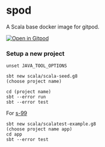 # spod

A Scala base docker image for gitpod.

[![Open in Gitpod](https://gitpod.io/button/open-in-gitpod.svg)](https://gitpod.io/#https://github.com/tailuge/spod)

### Setup a new project

```
unset JAVA_TOOL_OPTIONS

sbt new scala/scala-seed.g8
(choose project name)

cd (project name)
sbt --error run
sbt --error test
```



For [s-99](http://aperiodic.net/phil/scala/s-99/)
```
sbt new scala/scalatest-example.g8
(choose project name app)
cd app
sbt --error test
```